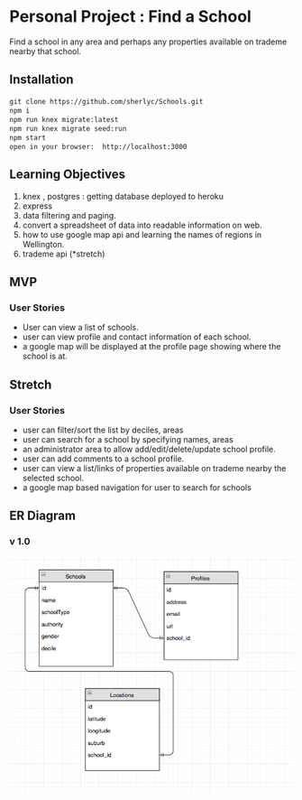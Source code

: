 # Personal Project : Find a School

Find a school in any area and perhaps any properties available on trademe nearby that school.


## Installation

```
git clone https://github.com/sherlyc/Schools.git
npm i
npm run knex migrate:latest
npm run knex migrate seed:run
npm start
open in your browser:  http://localhost:3000
```


## Learning Objectives

1. knex , postgres : getting database deployed to heroku
2. express
3. data filtering and paging.
4. convert a spreadsheet of data into readable information on web.
5. how to use google map api and learning the names of regions in Wellington.
6. trademe api (*stretch)

## MVP

### User Stories

* User can view a list of schools.
* user can view profile and contact information of each school.
* a google map will be displayed at the profile page showing where the school is at.

## Stretch

### User Stories

* user can filter/sort the list by deciles, areas
* user can search for a school by specifying names, areas
* an administrator area to allow add/edit/delete/update school profile.
* user can add comments to a school profile.
* user can view a list/links of properties available on trademe nearby the selected school.
* a google map based navigation for user to search for schools

## ER Diagram
### v 1.0
![alt text](/public/ER.png)
